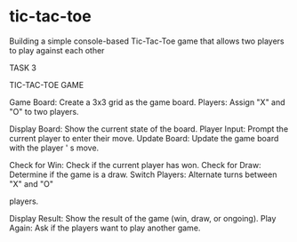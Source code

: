 # tic-tac-toe
Building a simple console-based Tic-Tac-Toe game that
allows two players to play against each other

TASK 3

TIC-TAC-TOE GAME

Game Board: Create a 3x3 grid as the game board.
Players: Assign
"X"
and "O" to two players.

Display Board: Show the current state of the board.
Player Input: Prompt the current player to enter their move.
Update Board: Update the game board with the player
'
s move.

Check for Win: Check if the current player has won.
Check for Draw: Determine if the game is a draw.
Switch Players: Alternate turns between
"X"
and "O"

players.

Display Result: Show the result of the game (win, draw, or ongoing).
Play Again: Ask if the players want to play another game.
